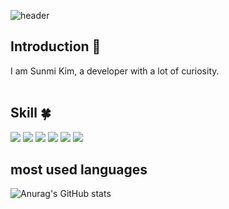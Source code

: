 
![header](https://capsule-render.vercel.app/api?type=wave&&color=random&height=300&section=header&text=Hello!%20I'm%20sunmi&fontSize=90&animation=twinkling&fontAlignY=40)


## Introduction :raised_hands:
I am Sunmi Kim, a developer with a lot of curiosity.
<br/><br/>

 ## Skill :four_leaf_clover:
  <img src="https://img.shields.io/badge/html5-E34F26?style=flat&logo=html5&logoColor=white"/>
  <img src="https://img.shields.io/badge/css3-1572B6?style=flat&logo=css3&logoColor=white"/>
  <img src="https://img.shields.io/badge/javascript-F7DF1E?style=flat&logo=javascript&logoColor=white"/>
  <img src="https://img.shields.io/badge/styledcomponents-DB7093?style=flat&logo=styledcomponents&logoColor=white"/>
  <img src="https://img.shields.io/badge/React-61DAFB?style=flat&logo=React&logoColor=white"/>
  <img src="https://img.shields.io/badge/Redux-764ABC?style=flat&logo=Redux&logoColor=white"/>
<br/>

## most used languages
![Anurag's GitHub stats](https://github-readme-stats.vercel.app/api?username=27Lia&show_icons=true&theme=dark)
